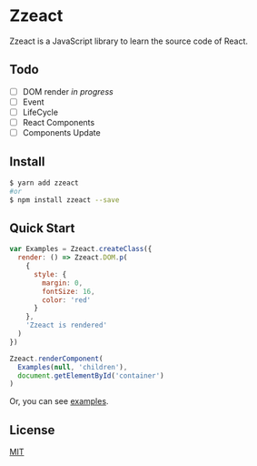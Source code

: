 # Zzeact

Zzeact is a JavaScript library to learn the source code of React.

## Todo

- [ ] DOM render *in progress*
- [ ] Event
- [ ] LifeCycle
- [ ] React Components
- [ ] Components Update

## Install

```bash
$ yarn add zzeact
#or
$ npm install zzeact --save
```

## Quick Start

```javascript
var Examples = Zzeact.createClass({
  render: () => Zzeact.DOM.p(
    {
      style: {
        margin: 0,
        fontSize: 16,
        color: 'red'
      }
    },
    'Zzeact is rendered'
  )
})

Zzeact.renderComponent(
  Examples(null, 'children'),
  document.getElementById('container')
)
```

Or, you can see [examples](https://github.com/zongzi531/zzeact/tree/master/examples).

## License

[MIT](https://github.com/zongzi531/zzeact/blob/master/LICENSE)
